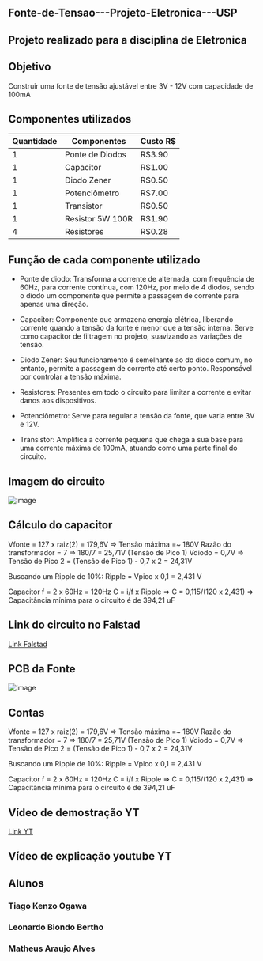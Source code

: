 ## Fonte-de-Tensao---Projeto-Eletronica---USP

## Projeto realizado para a disciplina de Eletronica



## Objetivo

Construir uma fonte de tensão ajustável entre 3V - 12V com capacidade de 100mA


## Componentes utilizados

Quantidade | Componentes | Custo R$
--- | --- | ---
1 | Ponte de Diodos | R$3.90
1 | Capacitor | R$1.00
1 | Diodo Zener | R$0.50
1 | Potenciômetro | R$7.00
1 | Transistor | R$0.50
1 | Resistor 5W 100R | R$1.90
4 | Resistores | R$0.28


## Função de cada componente utilizado

* Ponte de diodo: Transforma a corrente de alternada, com frequência de 60Hz, para corrente contínua, com 120Hz, por meio de 4 diodos, sendo o diodo um componente que permite a passagem de corrente para apenas uma direção.  

* Capacitor: Componente que armazena energia elétrica, liberando corrente quando a tensão da fonte é menor que a tensão interna. Serve como capacitor de filtragem no projeto, suavizando as variações de tensão.

* Diodo Zener: Seu funcionamento é semelhante ao do diodo comum, no entanto, permite a passagem de corrente até certo ponto. Responsável por controlar a tensão máxima.

* Resistores: Presentes em todo o circuito para limitar a corrente e evitar danos aos dispositivos.

* Potenciômetro: Serve para regular a tensão da fonte, que varia entre 3V e 12V.

* Transistor: Amplifica a corrente pequena que chega à sua base para uma corrente máxima de 100mA, atuando como uma parte final do circuito.

## Imagem do circuito
![image](https://github.com/user-attachments/assets/6c96fd4a-c17d-491f-af33-f593f55da168)


## Cálculo do capacitor

Vfonte = 127 x raiz(2) = 179,6V => Tensão máxima =~ 180V
Razão do transformador = 7 => 180/7 = 25,71V (Tensão de Pico 1)
Vdiodo = 0,7V => Tensão de Pico 2 = (Tensão de Pico 1) - 0,7 x 2 = 24,31V

Buscando um Ripple de 10%:
Ripple = Vpico x 0,1 = 2,431 V

Capacitor
f = 2 x 60Hz = 120Hz
C = i/f x Ripple => C = 0,115/(120 x 2,431) => Capacitância mínima para o circuito é de 394,21 uF



## Link do circuito no Falstad
[Link Falstad](https://tinyurl.com/29j4x7qe)


## PCB da Fonte
![image](https://github.com/user-attachments/assets/42262ae2-c2b7-4f5b-a95d-58f3422a1c0e)

## Contas

Vfonte = 127 x raiz(2) = 179,6V => Tensão máxima =~ 180V
Razão do transformador = 7 => 180/7 = 25,71V (Tensão de Pico 1)
Vdiodo = 0,7V => Tensão de Pico 2 = (Tensão de Pico 1) - 0,7 x 2 = 24,31V

Buscando um Ripple de 10%:
Ripple = Vpico x 0,1 = 2,431 V

Capacitor
f = 2 x 60Hz = 120Hz
C = i/f x Ripple => C = 0,115/(120 x 2,431) => Capacitância mínima para o circuito é de 394,21 uF

## Vídeo de demostração YT
[Link YT](https://youtube.com/shorts/zovsuaQ34ok?feature=share)

## Vídeo de explicação youtube YT



## Alunos
### Tiago Kenzo Ogawa
### Leonardo Biondo Bertho
### Matheus Araujo Alves
